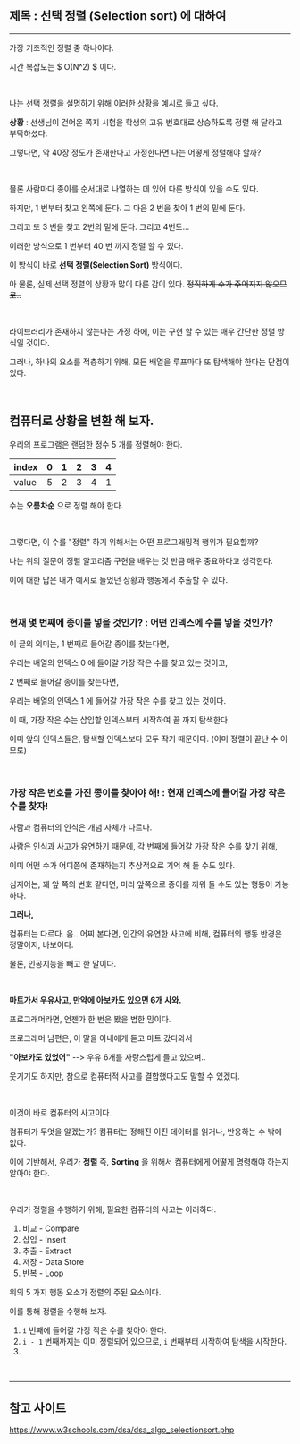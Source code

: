 ## 제목 : 선택 정렬 (Selection sort) 에 대하여 

---

가장 기초적인 정렬 중 하나이다.

시간 복잡도는 $ O(N^2) $ 이다.

<br/>

나는 선택 정렬을 설명하기 위해 이러한 상황을 예시로 들고 싶다.

**상황** : 선생님이 걷어온 쪽지 시험을 학생의 고유 번호대로 상승하도록 정렬 해 달라고 부탁하셨다.

그렇다면, 약 40장 정도가 존재한다고 가정한다면 나는 어떻게 정렬해야 할까?

<br/>

믈론 사람마다 종이를 순서대로 나열하는 데 있어 다른 방식이 있을 수도 있다.

하지만, 1 번부터 찾고 왼쪽에 둔다. 그 다음 2 번을 찾아 1 번의 밑에 둔다.

그리고 또 3 번을 찾고 2번의 밑에 둔다. 그리고 4번도...

이러한 방식으로 1 번부터 40 번 까지 정렬 할 수 있다.

이 방식이 바로 **선택 정렬(Selection Sort)** 방식이다.

아 물론, 실제 선택 정렬의 상황과 많이 다른 감이 있다. <del>정직하게 수가 주어지지 않으므로..</del>

<br/>

라이브러리가 존재하지 않는다는 가정 하에, 이는 구현 할 수 있는 매우 간단한 정렬 방식일 것이다.

그러나, 하나의 요소를 적층하기 위해, 모든 배열을 루프마다 또 탐색해야 한다는 단점이 있다.

<br/>

## 컴퓨터로 상황을 변환 해 보자.

우리의 프로그램은 랜덤한 정수 5 개를 정렬해야 한다.

| index | 0 | 1 | 2 | 3 | 4 |
|-------|---|---|---|---|---|
| value | 5 | 2 | 3 | 4 | 1 |

수는 **오름차순** 으로 정렬 해야 한다.

<br/>

그렇다면, 이 수를 "정렬" 하기 위해서는 어떤 프로그래밍적 행위가 필요할까?

나는 위의 질문이 정렬 알고리즘 구현을 배우는 것 만큼 매우 중요하다고 생각한다.

이에 대한 답은 내가 예시로 들었던 상황과 행동에서 추출할 수 있다.

<br/>

### 현재 몇 번째에 종이를 넣을 것인가? : 어떤 인덱스에 수를 넣을 것인가?

이 글의 의미는, 1 번째로 들어갈 종이를 찾는다면, 

우리는 배열의 인덱스 0 에 들어갈 가장 작은 수를 찾고 있는 것이고,

2 번째로 들어갈 종이를 찾는다면,

우리는 배열의 인덱스 1 에 들어갈 가장 작은 수를 찾고 있는 것이다.

이 때, 가장 작은 수는 삽입할 인덱스부터 시작하여 끝 까지 탐색한다.

이미 앞의 인덱스들은, 탐색할 인덱스보다 모두 작기 때문이다. (이미 정렬이 끝난 수 이므로)

<br/>

### 가장 작은 번호를 가진 종이를 찾아야 해! : 현재 인덱스에 들어갈 가장 작은 수를 찾자!

사람과 컴퓨터의 인식은 개념 자체가 다르다.

사람은 인식과 사고가 유연하기 때문에, 각 번째에 들어갈 가장 작은 수를 찾기 위해,

이미 어떤 수가 어디쯤에 존재하는지 추상적으로 기억 해 둘 수도 있다.

심지어는, 꽤 앞 쪽의 번호 같다면, 미리 앞쪽으로 종이를 끼워 둘 수도 있는 행동이 가능하다.

**그러나,**

컴퓨터는 다르다. 음.. 어찌 본다면, 인간의 유연한 사고에 비해, 컴퓨터의 행동 반경은 정말이지, 바보이다.

물론, 인공지능을 빼고 한 말이다.

<br/>

**마트가서 우유사고, 만약에 아보카도 있으면 6개 사와.**

프로그래머라면, 언젠가 한 번은 봤을 법한 밈이다.

프로그래머 남편은, 이 말을 아내에게 듣고 마트 갔다와서

**"아보카도 있었어"** --> 우유 6개를 자랑스럽게 들고 있으며..

웃기기도 하지만, 참으로 컴퓨터적 사고를 결합했다고도 말할 수 있겠다.

<br/>

이것이 바로 컴퓨터의 사고이다.

컴퓨터가 무엇을 알겠는가? 컴퓨터는 정해진 이진 데이터를 읽거나, 반응하는 수 밖에 없다.

이에 기반해서, 우리가 **정렬** 즉, **Sorting** 을 위해서 컴퓨터에게 어떻게 명령해야 하는지 알아야 한다.

<br/>

우리가 정렬을 수행하기 위해, 필요한 컴퓨터의 사고는 이러하다.

1. 비교 - Compare
2. 삽입 - Insert
3. 추출 - Extract
4. 저장 - Data Store
5. 반복 - Loop

위의 5 가지 행동 요소가 정렬의 주된 요소이다.

이를 통해 정렬을 수행해 보자.

1. `i` 번째에 들어갈 가장 작은 수를 찾아야 한다.
2. `i - 1` 번째까지는 이미 정렬되어 있으므로, `i` 번째부터 시작하여 탐색을 시작한다.
3. 



<br/>

---

## 참고 사이트

<a target="_blank" href="https://www.w3schools.com/dsa/dsa_algo_selectionsort.php">https://www.w3schools.com/dsa/dsa_algo_selectionsort.php</a>